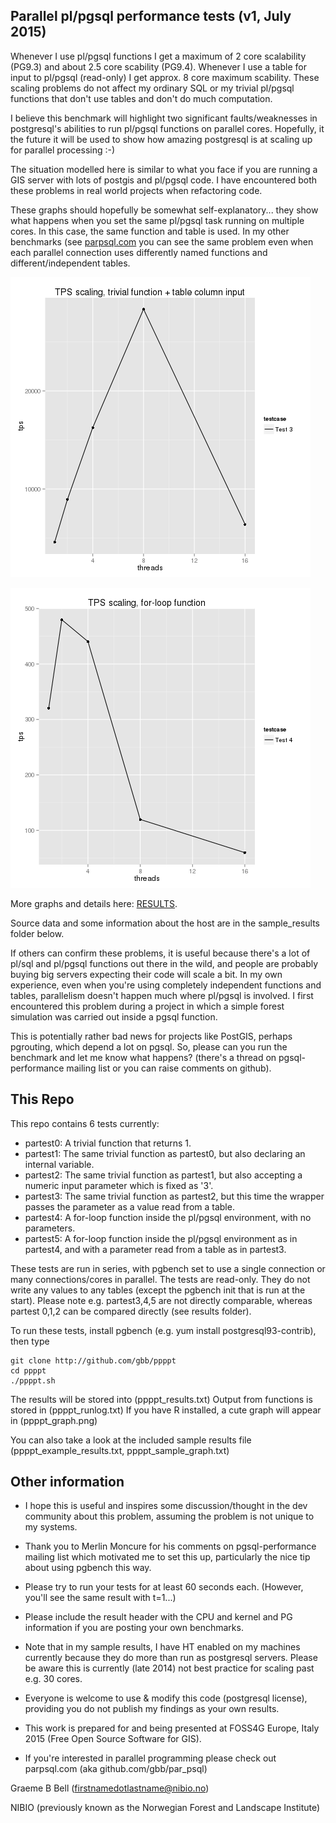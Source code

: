 Parallel pl/pgsql performance tests (v1, July 2015)
---------------------------------------------------

Whenever I use pl/pgsql functions I get a maximum of 2 core scalability (PG9.3) and about 
2.5 core scability (PG9.4). Whenever I use a table for input to pl/pgsql (read-only) I 
get approx. 8 core maximum scability. These scaling problems do not affect my ordinary 
SQL or my trivial pl/pgsql functions that don't use tables and don't do much computation.

I believe this benchmark will highlight two significant faults/weaknesses in postgresql's 
abilities to run pl/pgsql functions on parallel cores. Hopefully, it the future it will 
be used to show how amazing postgresql is at scaling up for parallel processing :-)

The situation modelled here is similar to what you face if you are running a GIS server 
with lots of postgis and pl/pgsql code. I have encountered both these problems in real 
world projects when refactoring code.

These graphs should hopefully be somewhat self-explanatory... they show 
what happens when you set the same pl/pgsql task running on multiple cores. In 
this case, the same function and table is used. In my other benchmarks 
(see [parpsql.com](http://parpsql.com) you can see the same problem even when each parallel 
connection uses differently named functions and different/independent tables. 

![Graph0](sample_results/result3.png)

![Graph1](sample_results/result4.png)

More graphs and details here: [RESULTS](GRAPHS.md).

Source data and some information about the host are in the 
sample_results folder below.

If others can confirm these problems, it is useful because there's a lot 
of pl/sql and pl/pgsql functions out there in the wild, and people are 
probably buying big servers expecting their code will scale a bit.  In 
my own experience, even when you're using completely independent 
functions and tables, parallelism doesn't happen much where pl/pgsql is 
involved. I first encountered this problem during a project in which a 
simple forest simulation was carried out inside a pgsql function.

This is potentially rather bad news for projects like PostGIS, perhaps 
pgrouting, which depend a lot on pgsql. So, please can you run the 
benchmark and let me know what happens? (there's a thread on 
pgsql-performance mailing list or you can raise comments on github).


This Repo
--------

This repo contains 6 tests currently:

- partest0: A trivial function that returns 1. 
- partest1: The same trivial function as partest0, but also declaring an internal variable.
- partest2: The same trivial function as partest1, but also accepting a numeric input parameter which is fixed as '3'.
- partest3: The same trivial function as partest2, but this time the wrapper passes the parameter as a value read from a table.
- partest4: A for-loop function inside the pl/pgsql environment, with no parameters. 
- partest5: A for-loop function inside the pl/pgsql environment as in partest4, and with a parameter read from a table as in partest3.

These tests are run in series, with pgbench set to use a single connection or many connections/cores in parallel.
The tests are read-only. They do not write any values to any tables (except the pgbench init that is run at the start). 
Please note e.g. partest3,4,5 are not directly comparable, whereas partest 0,1,2 can be compared directly (see results folder).

To run these tests, install pgbench (e.g. yum install postgresql93-contrib), then type

    git clone http://github.com/gbb/ppppt
    cd ppppt
    ./ppppt.sh

The results will be stored into (ppppt_results.txt)
Output from functions is stored in (ppppt_runlog.txt)
If you have R installed, a cute graph will appear in (ppppt_graph.png)

You can also take a look at the included sample results file (ppppt_example_results.txt, ppppt_sample_graph.txt)

Other information
-----------------

- I hope this is useful and inspires some discussion/thought in the dev community about this problem, assuming the problem is not unique 
to my systems.

- Thank you to Merlin Moncure for his comments on pgsql-performance mailing list which motivated me to set this up, particularly the nice tip 
about using pgbench this way.

- Please try to run your tests for at least 60 seconds each. (However, you'll see the same result with t=1...)

- Please include the result header with the CPU and kernel and PG information if you are posting your own benchmarks.

- Note that in my sample results, I have HT enabled on my machines currently because they do more than run as postgresql servers. 
Please be aware this is currently (late 2014) not best practice for scaling past e.g. 30 cores.

- Everyone is welcome to use & modify this code (postgresql license), providing you do not publish my findings as your own results.

- This work is prepared for and being presented at FOSS4G Europe, Italy 2015 (Free Open Source Software for GIS).

- If you're interested in parallel programming please check out parpsql.com  (aka github.com/gbb/par_psql)

Graeme B Bell  (firstnamedotlastname@nibio.no)

NIBIO (previously known as the Norwegian Forest and Landscape Institute)
